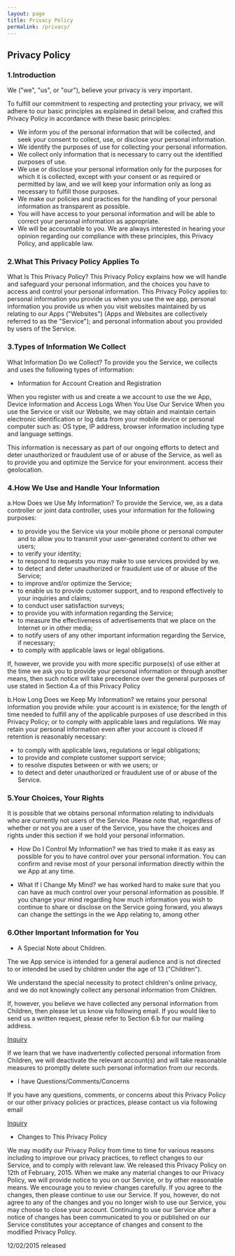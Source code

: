 ```yaml
---
layout: page
title: Privacy Policy
permalink: /privacy/
---
```


## Privacy Policy


### 1.Introduction

We  ("we", "us", or "our"), believe your privacy is very important.

To fulfill our commitment to respecting and protecting your privacy, we will adhere to our basic principles as explained in detail below, and crafted this Privacy Policy in accordance with these basic principles:

- We inform you of the personal information that will be collected, and seek your consent to collect, use, or disclose your personal information.
- We identify the purposes of use for collecting your personal information.
- We collect only information that is necessary to carry out the identified purposes of use.
- We use or disclose your personal information only for the purposes for which it is collected, except with your consent or as required or permitted by law, and we will keep your information only as long as necessary to fulfill those purposes.
- We make our policies and practices for the handling of your personal information as transparent as possible.
- You will have access to your personal information and will be able to correct your personal information as appropriate.
- We will be accountable to you.  We are always interested in hearing your opinion regarding our compliance with these principles, this Privacy Policy, and applicable law.



### 2.What This Privacy Policy Applies To

What Is This Privacy Policy?
This Privacy Policy explains how we will handle and safeguard your personal information, and the choices you have to access and control your personal information.  This Privacy Policy applies to: personal information you provide us when you use the we app, personal information you provide us when you visit websites maintained by us relating to our Apps ("Websites") (Apps and Websites are collectively referred to as the "Service"); and personal information about you provided by users of the Service.


### 3.Types of Information We Collect

What Information Do we Collect?
To provide you the Service, we collects and uses the following types of information:


- Information for Account Creation and Registration

When you register with us and create a we account to use the we App, 
Device Information and Access Logs When You Use Our Service
When you use the Service or visit our Website, we may obtain and maintain certain electronic identification or log data from your mobile device or personal computer such as: OS type, IP address, browser information including type and language settings.

This information is necessary as part of our ongoing efforts to detect and deter unauthorized or fraudulent use of or abuse of the Service, as well as to provide you and optimize the Service for your environment.
access their geolocation.


### 4.How We Use and Handle Your Information

a.How Does we Use My Information?
To provide the Service, we, as a data controller or joint data controller, uses your information for the following purposes: 

- to provide you the Service via your mobile phone or personal computer and to allow you to transmit your user-generated content to other we users;
- to verify your identity;
- to respond to requests you may make to use services provided by we.
- to detect and deter unauthorized or fraudulent use of or abuse of the Service;
- to improve and/or optimize the Service;
- to enable us to provide customer support, and to respond effectively to your inquiries and claims;
- to conduct user satisfaction surveys;
- to provide you with information regarding the Service;
- to measure the effectiveness of advertisements that we place on the Internet or in other media;
- to notify users of any other important information regarding the Service, if necessary;
- to comply with applicable laws or legal obligations.

If, however, we provide you with more specific purpose(s) of use either at the time we ask you to provide your personal information or through another means, then such notice will take precedence over the general purposes of use stated in Section 4.a of this Privacy Policy


b.How Long Does we Keep My Information?
we retains your personal information you provide while: your account is in existence; for the length of time needed to fulfill any of the applicable purposes of use described in this Privacy Policy; or to comply with applicable laws and regulations.
We may retain your personal information even after your account is closed if retention is reasonably necessary:

- to comply with applicable laws, regulations or legal obligations;
- to provide and complete customer support service;
- to resolve disputes between or with we users; or
- to detect and deter unauthorized or fraudulent use of or abuse of the Service.


### 5.Your Choices, Your Rights

It is possible that we obtains personal information relating to individuals who are currently not users of the Service.  Please note that, regardless of whether or not you are a user of the Service, you have the choices and rights under this section if we hold your personal information.


- How Do I Control My Information?
we has tried to make it as easy as possible for you to have control over your personal information.  You can confirm and revise most of your personal information directly within the we App at any time.


- What If I Change My Mind?
we has worked hard to make sure that you can have as much control over your personal information as possible.
If you change your mind regarding how much information you wish to continue to share or disclose on the Service going forward, you always can change the settings in the we App relating to, among other 


### 6.Other Important Information for You

- A Special Note about Children.

The we App service is intended for a general audience and is not directed to or intended be used by children under the age of 13 ("Children").

We understand the special necessity to protect children's online privacy, and we do not knowingly collect any personal information from Children.


If, however, you believe we have collected any personal information from Children, then please let us know via following email.  If you would like to send us a written request, please refer to Section 6.b for our mailing address.

[Inquiry](/about)


If we learn that we have inadvertently collected personal information from Children, we will deactivate the relevant account(s) and will take reasonable measures to promptly delete such personal information from our records.


- I have Questions/Comments/Concerns

If you have any questions, comments, or concerns about this Privacy Policy or our other privacy policies or practices, please contact us via following email

[Inquiry](/about)


- Changes to This Privacy Policy

We may modify our Privacy Policy from time to time for various reasons including to improve our privacy practices, to reflect changes to our Service, and to comply with relevant law. We released this Privacy Policy on 12th of February, 2015.
When we make any material changes to our Privacy Policy, we will provide notice to you on our Service, or by other reasonable means.  We encourage you to review changes carefully.  If you agree to the changes, then please continue to use our Service.  If you, however, do not agree to any of the changes and you no longer wish to use our Service, you may choose to close your account.  Continuing to use our Service after a notice of changes has been communicated to you or published on our Service constitutes your acceptance of changes and consent to the modified Privacy Policy.

12/02/2015 released